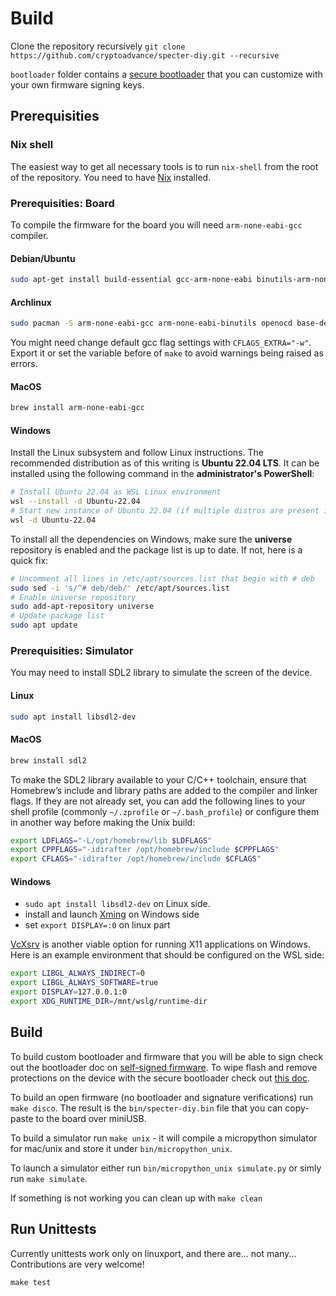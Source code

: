 # Build

Clone the repository recursively `git clone https://github.com/cryptoadvance/specter-diy.git --recursive`

`bootloader` folder contains a [secure bootloader](https://github.com/cryptoadvance/specter-bootloader) that you can customize with your own firmware signing keys.

## Prerequisities

### Nix shell

The easiest way to get all necessary tools is to run `nix-shell` from the root of the repository. You need to have [Nix](https://nixos.org/) installed.

### Prerequisities: Board

To compile the firmware for the board you will need `arm-none-eabi-gcc` compiler.

#### Debian/Ubuntu

```sh
sudo apt-get install build-essential gcc-arm-none-eabi binutils-arm-none-eabi gdb-multiarch openocd
```

#### Archlinux

```sh
sudo pacman -S arm-none-eabi-gcc arm-none-eabi-binutils openocd base-devel python-case
```
You might need change default gcc flag settings with `CFLAGS_EXTRA="-w"`. Export it or set the variable before of `make`
to avoid warnings being raised as errors.

#### MacOS

```sh
brew install arm-none-eabi-gcc
```

#### Windows

Install the Linux subsystem and follow Linux instructions. The recommended distribution as of this writing is **Ubuntu 22.04 LTS**.  It can be installed using the following command in the **administrator's PowerShell**:

```sh
# Install Ubuntu 22.04 as WSL Linux environment
wsl --install -d Ubuntu-22.04
# Start new instance of Ubuntu 22.04 (if multiple distros are present in system)
wsl -d Ubuntu-22.04
```

To install all the dependencies on Windows, make sure the **universe** repository is enabled and the package list is up to date. If not, here is a quick fix:

```sh
# Uncomment all lines in /etc/apt/sources.list that begin with # deb
sudo sed -i 's/^# deb/deb/' /etc/apt/sources.list
# Enable universe repository
sudo add-apt-repository universe
# Update package list
sudo apt update
```

### Prerequisities: Simulator

You may need to install SDL2 library to simulate the screen of the device.

#### Linux

```sh
sudo apt install libsdl2-dev
```

#### MacOS

```sh
brew install sdl2
```

To make the SDL2 library available to your C/C++ toolchain, ensure that Homebrew’s include and library paths are added to the compiler and linker flags. If they are not already set, you can add the following lines to your shell profile (commonly `~/.zprofile` or `~/.bash_profile`) or configure them in another way before making the Unix build:

```sh
export LDFLAGS="-L/opt/homebrew/lib $LDFLAGS"
export CPPFLAGS="-idirafter /opt/homebrew/include $CPPFLAGS"
export CFLAGS="-idirafter /opt/homebrew/include $CFLAGS"
```

#### Windows

- `sudo apt install libsdl2-dev` on Linux side.
- install and launch [Xming](https://sourceforge.net/projects/xming/) on Windows side
- set `export DISPLAY=:0` on linux part

[VcXsrv](https://github.com/marchaesen/vcxsrv) is another viable option for running X11 applications on Windows. Here is an example environment that should be configured on the WSL side:

```sh
export LIBGL_ALWAYS_INDIRECT=0
export LIBGL_ALWAYS_SOFTWARE=true
export DISPLAY=127.0.0.1:0
export XDG_RUNTIME_DIR=/mnt/wslg/runtime-dir
```

## Build

To build custom bootloader and firmware that you will be able to sign check out the bootloader doc on [self-signed firmware](https://github.com/cryptoadvance/specter-bootloader/blob/master/doc/selfsigned.md). To wipe flash and remove protections on the device with the secure bootloader check out [this doc](https://github.com/cryptoadvance/specter-bootloader/blob/master/doc/remove_protection.md).

To build an open firmware (no bootloader and signature verifications) run `make disco`. The result is the `bin/specter-diy.bin` file that you can copy-paste to the board over miniUSB.

To build a simulator run `make unix` - it will compile a micropython simulator for mac/unix and store it under `bin/micropython_unix`.

To launch a simulator either run `bin/micropython_unix simulate.py` or simly run `make simulate`.

If something is not working you can clean up with `make clean`

## Run Unittests

Currently unittests work only on linuxport, and there are... not many... Contributions are very welcome!

```
make test
```
